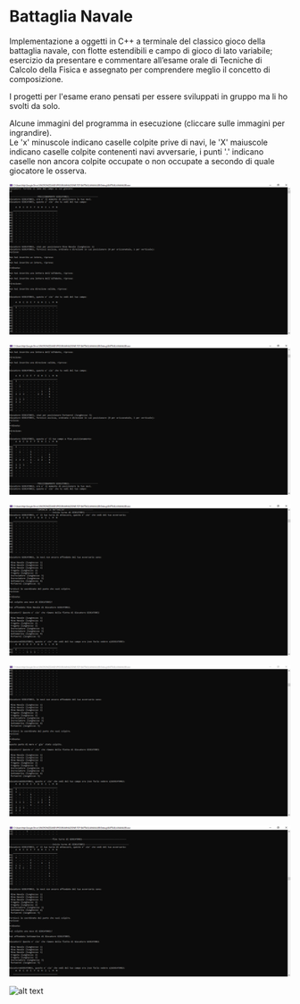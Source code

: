 # Battaglia Navale

Implementazione a oggetti in C++ a terminale del classico gioco della battaglia navale, con flotte estendibili e campo di gioco di lato variabile; esercizio da presentare e commentare all’esame orale di Tecniche di Calcolo della Fisica e assegnato per comprendere meglio il concetto di composizione.  
  
I progetti per l'esame erano pensati per essere sviluppati in gruppo ma li ho svolti da solo.
  
Alcune immagini del programma in esecuzione (cliccare sulle immagini per ingrandire).  
Le 'x' minuscole indicano caselle colpite prive di navi, le 'X' maiuscole indicano caselle colpite contenenti navi avversarie, i punti '.' indicano caselle non ancora colpite occupate o non occupate a secondo di quale giocatore le osserva.

![alt text](https://github.com/EugenioDiPaola/Battaglia-Navale/blob/master/Screenshots%20terminale/screenshot%20terminale%201.PNG?raw=true)

![alt text](https://github.com/EugenioDiPaola/Battaglia-Navale/blob/master/Screenshots%20terminale/screenshot%20terminale%202.PNG?raw=true)

![alt text](https://github.com/EugenioDiPaola/Battaglia-Navale/blob/master/Screenshots%20terminale/screenshot%20terminale%203.PNG?raw=true)

![alt text](https://github.com/EugenioDiPaola/Battaglia-Navale/blob/master/Screenshots%20terminale/screenshot%20terminale%204.PNG?raw=true)

![alt text](https://github.com/EugenioDiPaola/Battaglia-Navale/blob/master/Screenshots%20terminale/screenshot%20terminale%205.PNG?raw=true)

![alt text]()

